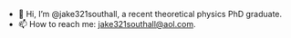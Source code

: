 - 👋 Hi, I’m @jake321southall, a recent theoretical physics PhD graduate.
- 📫 How to reach me: jake321southall@aol.com.

<!---
jake321southall/jake321southall is a ✨ special ✨ repository because its `README.md` (this file) appears on your GitHub profile.
You can click the Preview link to take a look at your changes.
--->
